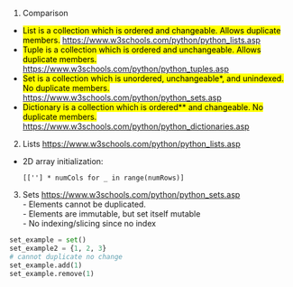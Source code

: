 1. Comparison
- <mark>List is a collection which is ordered and changeable. Allows duplicate members.</mark> 
  https://www.w3schools.com/python/python_lists.asp
- <mark>Tuple is a collection which is ordered and unchangeable. Allows duplicate members.</mark>
  https://www.w3schools.com/python/python_tuples.asp
- <mark>Set is a collection which is unordered, unchangeable*, and unindexed. No duplicate members.</mark>
  https://www.w3schools.com/python/python_sets.asp
- <mark>Dictionary is a collection which is ordered** and changeable. No duplicate members.</mark>
  https://www.w3schools.com/python/python_dictionaries.asp

2. Lists https://www.w3schools.com/python/python_lists.asp
- 2D array initialization:
    ```
    [[''] * numCols for _ in range(numRows)]
    ```

3. Sets https://www.w3schools.com/python/python_sets.asp
      <br> - Elements cannot be duplicated.
      <br> - Elements are immutable, but set itself mutable
      <br> - No indexing/slicing since no index
```python
set_example = set() 
set_example2 = {1, 2, 3}
# cannot duplicate no change
set_example.add(1)
set_example.remove(1)
```